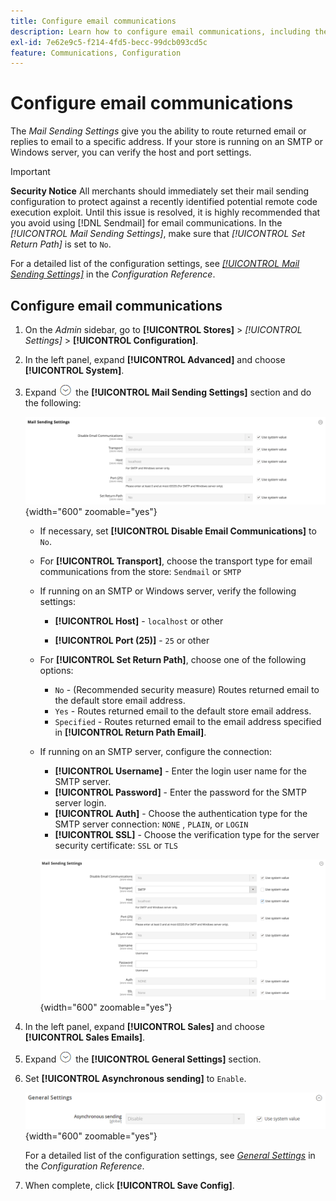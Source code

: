 ```yaml
---
title: Configure email communications
description: Learn how to configure email communications, including the routing of returned email or replies to a specific email address.
exl-id: 7e62e9c5-f214-4fd5-becc-99dcb093cd5c
feature: Communications, Configuration
---
```

# Configure email communications

The _Mail Sending Settings_ give you the ability to route returned email or replies to email to a specific address. If your store is running on an SMTP or Windows server, you can verify the host and port settings.

>[!IMPORTANT]
>
>**Security Notice** All merchants should immediately set their mail sending configuration to protect against a recently identified potential remote code execution exploit. Until this issue is resolved, it is highly recommended that you avoid using [!DNL Sendmail] for email communications. In the _[!UICONTROL Mail Sending Settings]_, make sure that _[!UICONTROL Set Return Path]_ is set to `No`.

For a detailed list of the configuration settings, see [_[!UICONTROL Mail Sending Settings]_](../configuration-reference/advanced/system.md) in the _Configuration Reference_.

## Configure email communications

1. On the _Admin_ sidebar, go to **[!UICONTROL Stores]** > _[!UICONTROL Settings]_ > **[!UICONTROL Configuration]**.

1. In the left panel, expand **[!UICONTROL Advanced]** and choose **[!UICONTROL System]**.

1. Expand ![Expansion selector](../assets/icon-display-expand.png) the **[!UICONTROL Mail Sending Settings]** section and do the following:

   ![Advanced configuration - mail sending settings](../configuration-reference/advanced/assets/system-mail-sending-settings.png){width="600" zoomable="yes"}

   - If necessary, set **[!UICONTROL Disable Email Communications]** to `No`.

   - For **[!UICONTROL Transport]**, choose the transport type for email communications from the store: `Sendmail` or `SMTP`

   - If running on an SMTP or Windows server, verify the following settings:

      - **[!UICONTROL Host]** - `localhost` or other

      - **[!UICONTROL Port (25)]** - `25` or other

   - For **[!UICONTROL Set Return Path]**, choose one of the following options:

      - `No` - (Recommended security measure) Routes returned email to the default store email address.
      - `Yes` - Routes returned email to the default store email address.
      - `Specified` - Routes returned email to the email address specified in **[!UICONTROL Return Path Email]**.

   - If running on an SMTP server, configure the connection:

      - **[!UICONTROL Username]** - Enter the login user name for the SMTP server.
      - **[!UICONTROL Password]** - Enter the password for the SMTP server login.
      - **[!UICONTROL Auth]** - Choose the authentication type for the SMTP server connection: `NONE` , `PLAIN`, or `LOGIN`
      - **[!UICONTROL SSL]** - Choose the verification type for the server security certificate: `SSL` or `TLS`

      ![Advanced configuration - mail sending settings](../configuration-reference/advanced/assets/system-mail-sending-settings-smtp.png){width="600" zoomable="yes"}

1. In the left panel, expand **[!UICONTROL Sales]** and choose **[!UICONTROL Sales Emails]**.

1. Expand ![Expansion selector](../assets/icon-display-expand.png) the **[!UICONTROL General Settings]** section.

1. Set **[!UICONTROL Asynchronous sending]** to `Enable`.

   ![Sales configuration - email general settings](../configuration-reference/sales/assets/sales-emails-general-settings.png){width="600" zoomable="yes"}

   For a detailed list of the configuration settings, see [_General Settings_](../configuration-reference/sales/sales-emails.md) in the _Configuration Reference_.

1. When complete, click **[!UICONTROL Save Config]**.
